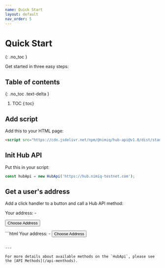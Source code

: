```yaml
---
name: Quick Start
layout: default
nav_order: 5
---
```


# Quick Start
{: .no_toc }

Get started in three easy steps:

## Table of contents
{: .no_toc .text-delta }

1. TOC
{:toc}

## Add script

Add this to your HTML page:

```html
<script src="https://cdn.jsdelivr.net/npm/@nimiq/hub-api@v1.0/dist/standalone/HubApi.standalone.umd.js"></script>
```

## Init Hub API

Put this in your script:

```javascript
const hubApi = new HubApi('https://hub.nimiq-testnet.com');
```

## Get a user's address

Add a click handler to a button and call a Hub API method:

<div class="code-example">
  <p>Your address: <span id="output">-</span></p>
  <p><button id="choose-address" class="btn btn-primary">Choose Address</button></p>

  <script>
    document.getElementById('choose-address').addEventListener('click', async function(event) {
      const output = document.getElementById('output');

      try {
        const result = await hubApi.chooseAddress({ appName: 'Hub API Docs' });
        output.textContent = result.address;
      } catch (error) {
        output.textContent = error.message;
      }
    });
  </script>
</div>
```html
Your address: <span id="output">-</span>
<button id="choose-address">Choose Address</button>

<script>
  document.getElementById('choose-address').addEventListener('click', async function(event) {
    const output = document.getElementById('output');

    try {
      const result = await hubApi.chooseAddress({ appName: 'Hub API Docs' });
      output.textContent = result.address;
    } catch (error) {
      output.textContent = error.message;
    }
  });
</script>
```

---

For more details about available methods on the `HubApi`, please see the [API Methods](/api-menthods).
